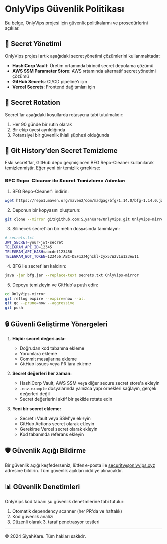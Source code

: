 # OnlyVips Güvenlik Politikası

Bu belge, OnlyVips projesi için güvenlik politikalarını ve prosedürlerini açıklar.

## 🔐 Secret Yönetimi

OnlyVips projesi artık aşağıdaki secret yönetimi çözümlerini kullanmaktadır:

- **HashiCorp Vault**: Üretim ortamında birincil secret depolama çözümü
- **AWS SSM Parameter Store**: AWS ortamında alternatif secret yönetimi çözümü
- **GitHub Secrets**: CI/CD pipeline'ı için
- **Vercel Secrets**: Frontend dağıtımları için

## 🔄 Secret Rotation

Secret'lar aşağıdaki koşullarda rotasyona tabi tutulmalıdır:

1. Her 90 günde bir rutin olarak
2. Bir ekip üyesi ayrıldığında
3. Potansiyel bir güvenlik ihlali şüphesi olduğunda

## 📃 Git History'den Secret Temizleme

Eski secret'lar, GitHub depo geçmişinden BFG Repo-Cleaner kullanılarak temizlenmiştir. Eğer yeni bir temizlik gerekirse:

### BFG Repo-Cleaner ile Secret Temizleme Adımları

1. BFG Repo-Cleaner'ı indirin:

```bash
wget https://repo1.maven.org/maven2/com/madgag/bfg/1.14.0/bfg-1.14.0.jar -O bfg.jar
```

2. Deponun bir kopyasını oluşturun:

```bash
git clone --mirror git@github.com:SiyahKare/OnlyVips.git OnlyVips-mirror
```

3. Silinecek secret'ları bir metin dosyasında tanımlayın:

```bash
# secrets.txt
JWT_SECRET=your-jwt-secret
TELEGRAM_API_ID=12345
TELEGRAM_API_HASH=abcdef123456
TELEGRAM_BOT_TOKEN=123456:ABC-DEF1234ghIkl-zyx57W2v1u123ew11
```

4. BFG ile secret'ları kaldırın:

```bash
java -jar bfg.jar --replace-text secrets.txt OnlyVips-mirror
```

5. Depoyu temizleyin ve GitHub'a push edin:

```bash
cd OnlyVips-mirror
git reflog expire --expire=now --all
git gc --prune=now --aggressive
git push
```

## 🔒 Güvenli Geliştirme Yönergeleri

1. **Hiçbir secret değeri asla:**
   - Doğrudan kod tabanına ekleme
   - Yorumlara ekleme
   - Commit mesajlarına ekleme
   - GitHub Issues veya PR'lara ekleme

2. **Secret değerleri her zaman:**
   - HashiCorp Vault, AWS SSM veya diğer secure secret store'a ekleyin
   - `.env.example` dosyalarında yalnızca yapı örnekleri sağlayın, gerçek değerleri değil
   - Secret değerlerini aktif bir şekilde rotate edin

3. **Yeni bir secret ekleme:**
   - Secret'ı Vault veya SSM'ye ekleyin
   - GitHub Actions secret olarak ekleyin
   - Gerekirse Vercel secret olarak ekleyin
   - Kod tabanında referans ekleyin

## 🛡️ Güvenlik Açığı Bildirme

Bir güvenlik açığı keşfederseniz, lütfen e-posta ile [security@onlyvips.xyz](mailto:security@onlyvips.xyz) adresine bildirin. Tüm güvenlik açıkları ciddiye alınacaktır.

## 📊 Güvenlik Denetimleri

OnlyVips kod tabanı şu güvenlik denetimlerine tabi tutulur:

1. Otomatik dependency scanner (her PR'da ve haftalık)
2. Kod güvenlik analizi
3. Düzenli olarak 3. taraf penetrasyon testleri

---

© 2024 SiyahKare. Tüm hakları saklıdır. 
